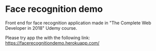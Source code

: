 # Face recognition demo

Front end for face recognition application made in "The Complete Web Developer in 2018" Udemy course.

Please try app the with the following link: https://facerecognitiondemo.herokuapp.com/

